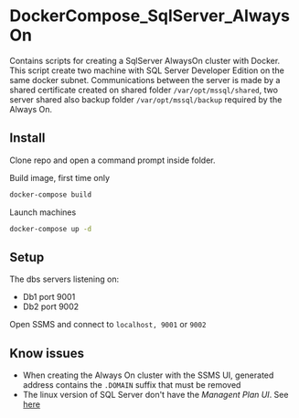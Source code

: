 # DockerCompose_SqlServer_AlwaysOn

Contains scripts for creating a SqlServer AlwaysOn cluster with Docker.
This script create two machine with SQL Server Developer Edition on the same docker subnet.
Communications between the server is made by a shared certificate created on shared folder `/var/opt/mssql/shared`, two server shared also backup folder `/var/opt/mssql/backup` required by the Always On.

## Install

Clone repo and open a command prompt inside folder.

Build image, first time only

``` bash
docker-compose build
```

Launch machines

``` bash
docker-compose up -d
```

## Setup

The dbs servers listening on:

- Db1 port 9001
- Db2 port 9002

Open SSMS and connect to `localhost, 9001` or `9002`

## Know issues

- When creating the Always On cluster with the SSMS UI, generated address contains the `.DOMAIN` suffix that must be removed
- The linux version of SQL Server don't have the _Managent Plan UI_. See [here](https://docs.microsoft.com/en-us/sql/linux/sql-server-linux-release-notes?view=sql-server-2017#known-issues)
